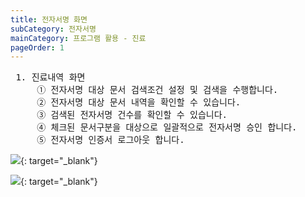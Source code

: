 ```yaml
---
title: 전자서명 화면
subCategory: 전자서명
mainCategory: 프로그램 활용 - 진료
pageOrder: 1
---
```


<pre>
 <t2><bold>1. 진료내역 화면</bold></t2>
     ① 전자서명 대상 문서 검색조건 설정 및 검색을 수행합니다.
     ② 전자서명 대상 문서 내역을 확인할 수 있습니다.
     ③ 검색된 전자서명 건수를 확인할 수 있습니다.
     ④ 체크된 문서구분을 대상으로 일괄적으로 전자서명 승인 합니다.
     ⑤ 전자서명 인증서 로그아웃 합니다.
</pre>

[![](/images/{{page.url}}_1.png)](/images/{{page.url}}_1.png){: target="_blank"}

[![](/images/{{page.url}}_2.png)](/images/{{page.url}}_2.png){: target="_blank"}